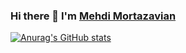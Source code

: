 ### Hi there 👋 I'm [Mehdi Mortazavian](https://www.github.com/mortazavian)

[![Anurag's GitHub stats](https://github-readme-stats.vercel.app/api?username=mortazavian&count_private=true&show_icons=true&theme=maroongold&include_all_commits=true)](https://github.com/anuraghazra/github-readme-stats)
